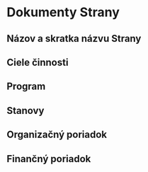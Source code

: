 # Dokumenty Strany

## Názov a skratka názvu Strany

## Ciele činnosti 

## Program

## Stanovy
	
## Organizačný poriadok
	
## Finančný poriadok
